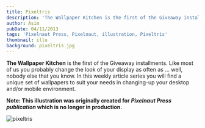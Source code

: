 ```yaml
---
title: Pixeltris
description: 'The Wallpaper Kitchen is the first of the Giveaway installments. Like most of us you probably change the look of your display as often as ... well'
author: Asim
pubDate: 04/11/2013
tags: 'Pixelnaut Press, Pixelnaut, illustration, Pixeltris'
thumbnail: illu
background: pixeltris.jpg
---
```


<strong>The Wallpaper Kitchen</strong> is the first of the Giveaway installments. Like most of us you probably change the look of your display as often as ... well, nobody else that you know. In this weekly article series you will find a unique set of wallpapers to suit your needs in changing-up your desktop and/or mobile environment.

**Note: This illustration was originally created for *Pixelnaut Press publication* which is no longer in production.**

![pixeltris](/Media/blog/pixeltris.jpg "pixeltris")